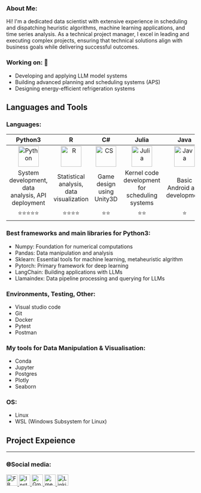 ### About Me:  
Hi! I'm a dedicated data scientist with extensive experience in scheduling and dispatching heuristic algorithms, machine learning applications, and time series analysis. As a technical project manager, I excel in leading and executing complex projects, ensuring that technical solutions align with business goals while delivering successful outcomes.

### Working on: 🚀

- Developing and applying LLM model systems
- Building advanced planning and scheduling systems (APS)
- Designing energy-efficient refrigeration systems



## Languages and Tools 
<div>

### Languages:
| Python3 | R | C# | Julia |Java|
|:----------:|:----------:|:----------:|:-----:|:-----:|
|<img src="https://github.com/user-attachments/assets/d17f4a6d-f68d-44b2-8ed4-6c3a05a136d4" title="Python"  alt="Python" width="55" height="55"/>|<img src="https://github.com/user-attachments/assets/78d6f462-5918-414f-b2dd-9a4e624672d4" title="R"  alt="R" width="55" height="55"/>|<img src="https://github.com/user-attachments/assets/3377867f-eaea-4579-b240-fd5146f6258c" title="CS"  alt="CS" width="55" height="55"/>|<img src="https://github.com/user-attachments/assets/ad745969-5e48-4b66-9a76-b830c63108a9" title="Julia"  alt="Julia" width="55" height="55"/>|<img src="https://github.com/user-attachments/assets/02cee340-9743-4679-9d3c-99bc48da4592" title="Java"  alt="Java" width="55" height="55"/>|
|System development, data analysis, API deployment|Statistical analysis, data visualization|Game design using Unity3D|Kernel code development for scheduling systems|Basic Android app development|
|⭐⭐⭐⭐⭐|⭐⭐⭐⭐|⭐⭐|⭐⭐|⭐|

### Best frameworks and main libraries for Python3:
- Numpy: Foundation for numerical computations
- Pandas: Data manipulation and analysis
- Sklearn: Essential tools for machine learning, metaheuristic algrithm
- Pytorch: Primary framework for deep learning
- LangChain: Building applications with LLMs
- Llamaindex: Data pipeline processing and querying for LLMs

### Environments, Testing, Other:
- Visual studio code
- Git
- Docker
- Pytest
- Postman 

### My tools for Data Manipulation & Visualisation:
- Conda 
- Jupyter
- Postgres
- Plotly
- Seaborn
  
### OS:
- Linux
- WSL (Windows Subsystem for Linux)

## Project Expeience



-------------
### 🌐Social media: 


<p>
  <a href="https://www.facebook.com/YCrabbit.0926">
    <img src="https://github.com/user-attachments/assets/ec950ca8-e4d5-4856-bfd1-7850fd4660ac" alt="FB" width="30" height="30">
  </a>
  <a href="https://www.instagram.com/ssmc__0926/">
    <img src="https://github.com/user-attachments/assets/78f71b4e-5a6c-4016-8448-cec773043fc5" alt="Instagram" width="30" height="30">
  </a>
  <a href="mailto:jason0304050607@gmail.com">
    <img src="https://github.com/user-attachments/assets/41791d9e-36fe-4d2a-bcae-9483488b0538" alt="Gmail" width="30" height="30">
  </a>
  <a href="https://medium.com/@yc_rabbit">
    <img src="https://github.com/user-attachments/assets/24fc42d8-2973-4628-9284-8ccc14593bd7" alt="medium" width="30" height="30">
  </a>
  <a href="https://www.linkedin.com/in/%E6%B0%B8%E8%AA%A0-%E9%84%AD-56a3a5284/">
    <img src="https://github.com/user-attachments/assets/551180b7-c258-4905-bdd1-1eb172039dc2" alt="Linkin" width="30" height="30">
  </a>
</p>




<!--
**PipiHi0926/PipiHi0926** is a ✨ _special_ ✨ repository because its `README.md` (this file) appears on your GitHub profile.

Here are some ideas to get you started:

- 🔭 I’m currently working on ...
- 🌱 I’m currently learning ...
- 👯 I’m looking to collaborate on ...
- 🤔 I’m looking for help with ...
- 💬 Ask me about ...
- 📫 How to reach me: ...
- 😄 Pronouns: ...
- ⚡ Fun fact: ...
-->
